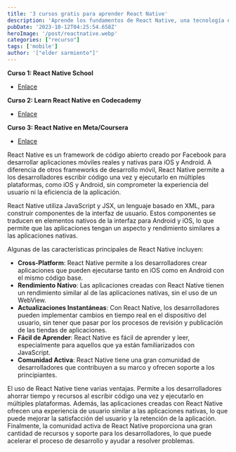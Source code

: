```yaml
---
title: '3 cursos gratis para aprender React Native'
description: 'Aprende los fundamentos de React Native, una tecnología esencial y demandada para el desarrollo de aplicaciones móviles.'
pubDate: '2023-10-12T04:25:54.658Z'
heroImage: '/post/reactnative.webp'
categories: ["recurso"]
tags: ['mobile']
author: '["elder sarmiento"]'
---
```


**Curso 1: React Native School**
- [Enlace](https://www.reactnativeschool.com/react-native-basics)

**Curso 2: Learn React Native en Codecademy**
- [Enlace](https://www.codecademy.com/learn/learn-react-native)

**Curso 3: React Native en Meta/Coursera**
- [Enlace](https://www.coursera.org/learn/react-native-course)

React Native es un framework de código abierto creado por Facebook para desarrollar aplicaciones móviles reales y nativas para iOS y Android. A diferencia de otros frameworks de desarrollo móvil, React Native permite a los desarrolladores escribir código una vez y ejecutarlo en múltiples plataformas, como iOS y Android, sin comprometer la experiencia del usuario ni la eficiencia de la aplicación.

React Native utiliza JavaScript y JSX, un lenguaje basado en XML, para construir componentes de la interfaz de usuario. Estos componentes se traducen en elementos nativos de la interfaz para Android y iOS, lo que permite que las aplicaciones tengan un aspecto y rendimiento similares a las aplicaciones nativas.

Algunas de las características principales de React Native incluyen:

- **Cross-Platform**: React Native permite a los desarrolladores crear aplicaciones que pueden ejecutarse tanto en iOS como en Android con el mismo código base.
- **Rendimiento Nativo**: Las aplicaciones creadas con React Native tienen un rendimiento similar al de las aplicaciones nativas, sin el uso de un WebView.
- **Actualizaciones Instantáneas**: Con React Native, los desarrolladores pueden implementar cambios en tiempo real en el dispositivo del usuario, sin tener que pasar por los procesos de revisión y publicación de las tiendas de aplicaciones.
- **Fácil de Aprender**: React Native es fácil de aprender y leer, especialmente para aquellos que ya están familiarizados con JavaScript.
- **Comunidad Activa**: React Native tiene una gran comunidad de desarrolladores que contribuyen a su marco y ofrecen soporte a los principiantes.

El uso de React Native tiene varias ventajas. Permite a los desarrolladores ahorrar tiempo y recursos al escribir código una vez y ejecutarlo en múltiples plataformas. Además, las aplicaciones creadas con React Native ofrecen una experiencia de usuario similar a las aplicaciones nativas, lo que puede mejorar la satisfacción del usuario y la retención de la aplicación. Finalmente, la comunidad activa de React Native proporciona una gran cantidad de recursos y soporte para los desarrolladores, lo que puede acelerar el proceso de desarrollo y ayudar a resolver problemas.